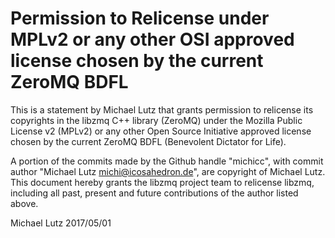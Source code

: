 # Permission to Relicense under MPLv2 or any other OSI approved license chosen by the current ZeroMQ BDFL

This is a statement by Michael Lutz
that grants permission to relicense its copyrights in the libzmq C++
library (ZeroMQ) under the Mozilla Public License v2 (MPLv2) or any other 
Open Source Initiative approved license chosen by the current ZeroMQ 
BDFL (Benevolent Dictator for Life).

A portion of the commits made by the Github handle "michicc", with
commit author "Michael Lutz <michi@icosahedron.de>", are copyright of Michael Lutz.
This document hereby grants the libzmq project team to relicense libzmq, 
including all past, present and future contributions of the author listed above.

Michael Lutz
2017/05/01
